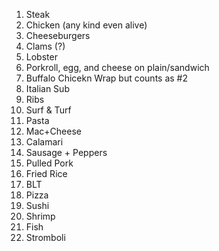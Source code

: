 1. Steak
2. Chicken (any kind even alive)
3. Cheeseburgers
4. Clams (?)
5. Lobster
6. Porkroll, egg, and cheese on plain/sandwich
7. Buffalo Chicekn Wrap but counts as #2
8. Italian Sub
9. Ribs
10. Surf & Turf
11. Pasta
12. Mac+Cheese
13. Calamari
14. Sausage + Peppers
15. Pulled Pork
16. Fried Rice
17. BLT
18. Pizza
19. Sushi
20. Shrimp
21. Fish 
22. Stromboli

